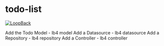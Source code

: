 # todo-list

[![LoopBack](<https://github.com/strongloop/loopback-next/raw/master/docs/site/imgs/branding/Powered-by-LoopBack-Badge-(blue)-@2x.png>)](http://loopback.io/)

Add the Todo Model - lb4 model
Add a Datasource - lb4 datasource
Add a Repository - lb4 repository
Add a Controller - lb4 controller

